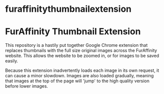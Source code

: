 # furaffinitythumbnailextension

# FurAffinity Thumbnail Extension

This repository is a hastily put together Google Chrome extension that replaces thumbnails with the full size original images across the FurAffinity website. This allows the website to be zoomed in, or for images to be saved easily.

Because this extension inadvertently loads each image in its own request, it can cause a minor slowdown. Images are also loaded gradually, meaning that images at the top of the page will 'jump' to the high quality version before lower images.

